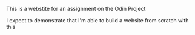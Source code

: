 This is a webstite for an assignment on the Odin Project

I expect to demonstrate that I'm able to build a website from scratch with this